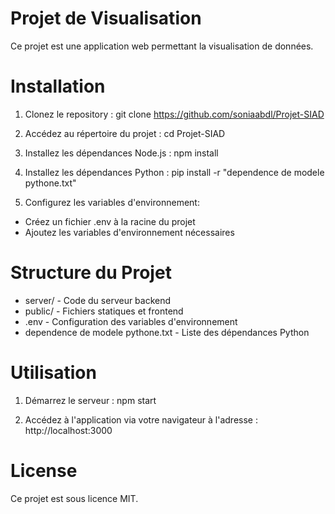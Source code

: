 # Projet de Visualisation

Ce projet est une application web permettant la visualisation de données.

# Installation

1. Clonez le repository : git clone https://github.com/soniaabdl/Projet-SIAD

 2. Accédez au répertoire du projet : cd Projet-SIAD

3. Installez les dépendances Node.js : npm install

4. Installez les dépendances Python : pip install -r "dependence de modele pythone.txt"

5. Configurez les variables d'environnement:
- Créez un fichier .env à la racine du projet
- Ajoutez les variables d'environnement nécessaires

# Structure du Projet

- server/ - Code du serveur backend
- public/ - Fichiers statiques et frontend
- .env - Configuration des variables d'environnement
- dependence de modele pythone.txt - Liste des dépendances Python

# Utilisation

1. Démarrez le serveur : npm start

2. Accédez à l'application via votre navigateur à l'adresse : http://localhost:3000

# License

Ce projet est sous licence MIT.
